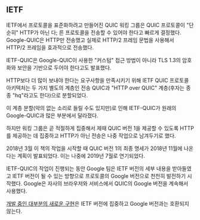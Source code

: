 <!--
## IETF

The QUIC working group that was established to standardize the protocol within
the IETF quickly decided that the QUIC protocol should be able to transfer
other protocols than "just" HTTP. Google-QUIC only ever transported HTTP -
in practice it transported what was effectively HTTP/2 frames, using the
HTTP/2 frame syntax.

It was also stated that IETF-QUIC should base its encryption and security on
TLS 1.3 instead of the "custom" approach used by Google-QUIC.

In order to satisfy the send-more-than-HTTP demand, the IETF QUIC protocol
architecture was split in two separate layers: the transport QUIC and the
"HTTP over QUIC" layer (the latter sometimes referred to as "hq").

This layer split, while it may sound innocuous, has caused the IETF-QUIC to
differ quite a lot from the original Google-QUIC.

The working group did however soon decide that in order to get the proper focus
and ability to deliver QUIC version 1 on time, it would focus on delivering
HTTP, leaving non-HTTP transports to later work.

In March 2018 when we started working on this book, the plan was to ship the
final specification for QUIC version 1 in November 2018; this was later
postponed to July 2019.

While the work on IETF-QUIC has progressed, the Google team has incorporated
details from the IETF version and has started to slowly progress their version
of the protocol towards what the IETF version might become. Google has continued
using their version of QUIC in their browser and services.

[Most new implementations under development](https://github.com/quicwg/base-drafts/wiki/Implementations)
have decided to focus on the IETF version and are not compatible with the Google version.
-->

## IETF

IETF에서 프로토콜을 표준화하려고 만들어진 QUIC 워킹 그룹은 QUIC 프로토콜이 "단순히" HTTP가 아닌 다;
른 프로토콜을 전송할 수 있어야 한다고 빠르게 결정했다. Google-QUIC은 HTTP만 전송했고
실제로 HTTP/2 프레임 문법을 사용해서 HTTP/2 프레임을 효과적으로 전송했다.

IETF-QUIC은 Google-QUIC이 사용한 "커스텀" 접근 방법이 아니라 TLS 1.3의 암호화와 보안을
기반으로 두어야 한다고도 발표했다.

HTTP보다 더 많이 보내야 한다는 요구사항을 만족시키기 위해 IETF QUIC 프로토콜 아키텍처는 두 가지
별도의 계층인 전송 QUIC과 "HTTP over QUIC" 계층(후자는 종종 "hq"라고도 한다)으로 분할되었다.

이 계층 분할(악의 없는 소리로 들릴 수도 있지만)로 인해 IETF-QUIC가 원래의 Google-QUIC과
많은 부분에서 달라졌다.

하지만 워킹 그룹은 곧 적절하게 집중해서 제때 QUIC 버전 1을 제공할 수 있도록 HTTP를 제공하는 데
집중하고 HTTP가 아닌 전송은 나중 작업으로 남겨두기로 했다.

2018년 3월 이 책의 작업을 시작할 때 QUIC 버전 1의 최종 명세가 2018년 11월에 나온다는
계획이 발표되었다. 이는 나중에 2019년 7월로 연기되었다.

IETF-QUIC의 작업이 진행되는 동안 Google 팀은 IETF 버전의 세부 내용을 받아들였고
IETF 버전이 될 수 있는 방향으로 프로토콜의 Google 버전으로 천천히 발전하기 시작했다.
Google은 자사의 브라우저와 서비스에서 QUIC의 Google 버전을 계속해서 사용했다.

[개발 중인 대부분의 새로운 구현](https://github.com/quicwg/base-drafts/wiki/Implementations)은
IETF 버전에 집중하고 Google 버전과는 호환되지 않는다.
